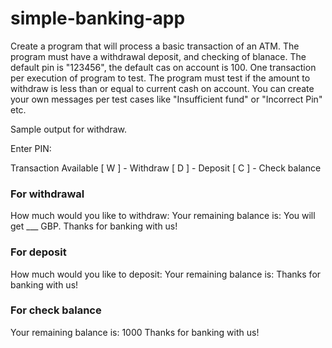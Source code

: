 # simple-banking-app

Create a program that will process a basic transaction of an ATM. The program must have a withdrawal deposit, and checking of blanace.
The default pin is "123456", the default cas on account is 100. 
One transaction per execution of program to test.
The program must test if the amount to withdraw is less than or equal to current cash on account.
You can create your own messages per test cases like "Insufficient fund" or "Incorrect Pin" etc.

Sample output for withdraw.

Enter PIN:

Transaction Available
[ W ] - Withdraw
[ D ] - Deposit
[ C ] - Check balance

### For withdrawal
How much would you like to withdraw:
Your remaining balance is:
You will get ___ GBP.
Thanks for banking with us!

### For deposit
How much would you like to deposit:
Your remaining balance is:
Thanks for banking with us!

### For check balance
Your remaining balance is: 1000
Thanks for banking with us!

